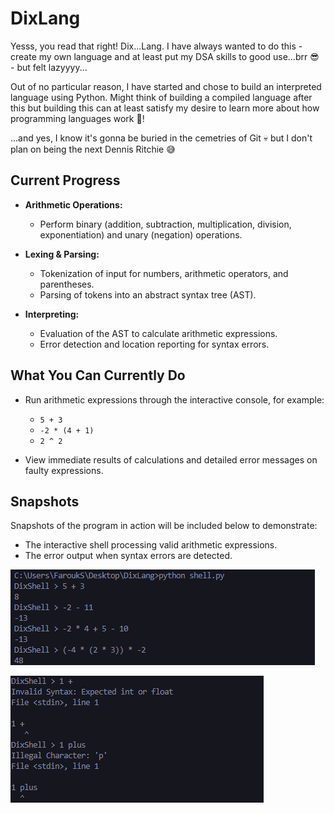 # DixLang
Yesss, you read that right! Dix...Lang. I have always wanted to do this - create my own language and at least put my DSA skills to good use...brr 😎 - but felt lazyyyy...

Out of no particular reason, I have started and chose to build an interpreted language using Python. Might think of building a compiled language after this but building this can at least satisfy my desire to learn more about how programming languages work 💪!

...and yes, I know it's gonna be buried in the cemetries of Git 💀 but I don't plan on being the next Dennis Ritchie 😅

## Current Progress

- **Arithmetic Operations:**  
  - Perform binary (addition, subtraction, multiplication, division, exponentiation) and unary (negation) operations.

- **Lexing & Parsing:**  
  - Tokenization of input for numbers, arithmetic operators, and parentheses.
  - Parsing of tokens into an abstract syntax tree (AST).

- **Interpreting:**  
  - Evaluation of the AST to calculate arithmetic expressions.
  - Error detection and location reporting for syntax errors.

## What You Can Currently Do

- Run arithmetic expressions through the interactive console, for example:
  - `5 + 3`
  - `-2 * (4 + 1)`
  - `2 ^ 2`

- View immediate results of calculations and detailed error messages on faulty expressions.

## Snapshots

Snapshots of the program in action will be included below to demonstrate:
- The interactive shell processing valid arithmetic expressions.
- The error output when syntax errors are detected.
  

![Alt text](screenshots/arithmetic_op.png)

![Alt text](screenshots/arithmetic_invalid_syntax.png)